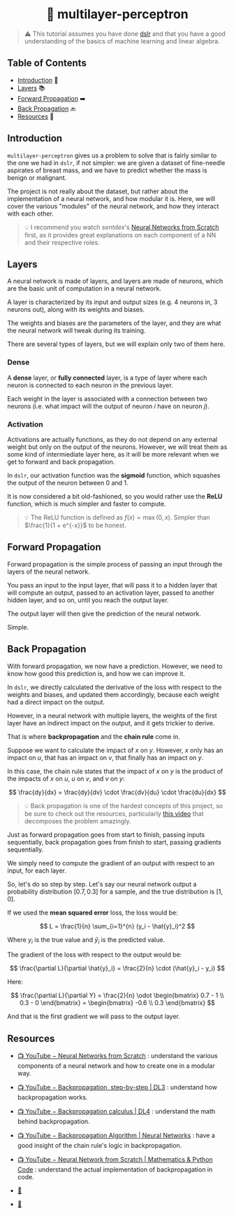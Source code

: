 <h1 align='center'> 🧠 multilayer-perceptron</h1>

> ⚠️ This tutorial assumes you have done [dslr](https://github.com/leogaudin/dslr) and that you have a good understanding of the basics of machine learning and linear algebra.

## Table of Contents

- [Introduction](#introduction) 👋
- [Layers](#layers) 📚
- [Forward Propagation](#forward-propagation) ➡️
- [Back Propagation](#back-propagation) 🔙
- [Resources](#resources) 📖
<!-- - [Losses](#losses) 📉
- [Optimizers](#optimizers) 🚀 -->

## Introduction

`multilayer-perceptron` gives us a problem to solve that is fairly similar to the one we had in `dslr`, if not simpler: we are given a dataset of fine-needle aspirates of breast mass, and we have to predict whether the mass is benign or malignant.

The project is not really about the dataset, but rather about the implementation of a neural network, and how modular it is. Here, we will cover the various "modules" of the neural network, and how they interact with each other.

> 💡 I recommend you watch *sentdex*'s [Neural Networks from Scratch](https://www.youtube.com/playlist?list=PLQVvvaa0QuDcjD5BAw2DxE6OF2tius3V3) first, as it provides great explanations on each component of a NN and their respective roles.

## Layers

A neural network is made of layers, and layers are made of neurons, which are the basic unit of computation in a neural network.

A layer is characterized by its input and output sizes (e.g. 4 neurons in, 3 neurons out), along with its weights and biases.

The weights and biases are the parameters of the layer, and they are what the neural network will tweak during its training.

There are several types of layers, but we will explain only two of them here.

### Dense

A **dense** layer, or **fully connected** layer, is a type of layer where each neuron is connected to each neuron in the previous layer.

Each weight in the layer is associated with a connection between two neurons (i.e. what impact will the output of neuron $i$ have on neuron $j$).

### Activation

Activations are actually functions, as they do not depend on any external weight but only on the output of the neurons. However, we will treat them as some kind of intermiediate layer here, as it will be more relevant when we get to forward and back propagation.

In `dslr`, our activation function was the **sigmoid** function, which squashes the output of the neuron between 0 and 1.

It is now considered a bit old-fashioned, so you would rather use the **ReLU** function, which is much simpler and faster to compute.

> 💡 The ReLU function is defined as $f(x) = \max(0, x)$. Simpler than $\frac{1}{1 + e^{-x}}$ to be honest.

## Forward Propagation

Forward propagation is the simple process of passing an input through the layers of the neural network.

You pass an input to the input layer, that will pass it to a hidden layer that will compute an output, passed to an activation layer, passed to another hidden layer, and so on, until you reach the output layer.

The output layer will then give the prediction of the neural network.

Simple.

## Back Propagation

With forward propagation, we now have a prediction. However, we need to know how good this prediction is, and how we can improve it.

In `dslr`, we directly calculated the derivative of the loss with respect to the weights and biases, and updated them accordingly, because each weight had a direct impact on the output.

However, in a neural network with multiple layers, the weights of the first layer have an indirect impact on the output, and it gets trickier to derive.

That is where **backpropagation** and the **chain rule** come in.

Suppose we want to calculate the impact of $x$ on $y$. However, $x$ only has an impact on $u$, that has an impact on $v$, that finally has an impact on $y$.

In this case, the chain rule states that the impact of $x$ on $y$ is the product of the impacts of $x$ on $u$, $u$ on $v$, and $v$ on $y$:

$$
\frac{dy}{dx} = \frac{dy}{dv} \cdot \frac{dv}{du} \cdot \frac{du}{dx}
$$

> 💡 Back propagation is one of the hardest concepts of this project, so be sure to check out the resources, particularly [this video](https://www.youtube.com/watch?v=pauPCy_s0Ok) that decomposes the problem amazingly.

Just as forward propagation goes from start to finish, passing inputs sequentially, back propagation goes from finish to start, passing gradients sequentially.

We simply need to compute the gradient of an output with respect to an input, for each layer.

So, let's do so step by step. Let's say our neural network output a probability distribution $[0.7, 0.3]$ for a sample, and the true distribution is $[1, 0]$.

If we used the **mean squared error** loss, the loss would be:

$$
L = \frac{1}{n} \sum_{i=1}^{n} (y_i - \hat{y}_i)^2
$$

Where $y_i$ is the true value and $\hat{y}_i$ is the predicted value.

The gradient of the loss with respect to the output would be:

$$
\frac{\partial L}{\partial \hat{y}_i} = \frac{2}{n} \cdot (\hat{y}_i - y_i)
$$

Here:

$$
\frac{\partial L}{\partial Y} = \frac{2}{n} \odot \begin{bmatrix} 0.7 - 1 \\ 0.3 - 0 \end{bmatrix} = \begin{bmatrix} -0.6 \\ 0.3 \end{bmatrix}
$$

And that is the first gradient we will pass to the output layer.

## Resources

- [📺 YouTube − Neural Networks from Scratch](https://www.youtube.com/playlist?list=PLQVvvaa0QuDcjD5BAw2DxE6OF2tius3V3) : understand the various components of a neural network and how to create one in a modular way.
- [📺 YouTube − Backpropagation, step-by-step | DL3](https://www.youtube.com/watch?v=Ilg3gGewQ5U) : understand how backpropagation works.
- [📺 YouTube − Backpropagation calculus | DL4](https://www.youtube.com/watch?v=tIeHLnjs5U8) : understand the math behind backpropagation.
- [📺 YouTube − Backpropagation Algorithm | Neural Networks](https://www.youtube.com/watch?v=sIX_9n-1UbM) : have a good insight of the chain rule's logic in backpropagation.
- [📺 YouTube − Neural Network from Scratch | Mathematics & Python Code](https://www.youtube.com/watch?v=pauPCy_s0Ok) : understand the actual implementation of backpropagation in code.

- [📖 ]()
- [💬 ]()
